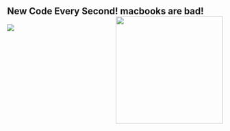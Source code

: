 ### 
<h2>New Code Every Second!<img align='right'src="https://scrippsprssa.files.wordpress.com/2019/12/giphy.gif"  width = 250> macbooks are bad!</h2>
<img src="https://github-readme-stats.vercel.app/api?username=rohanopensource&&show_icons=true&title_color=ffffff&icon_color=bb2acf&text_color=daf7dc&bg_color=151515">
